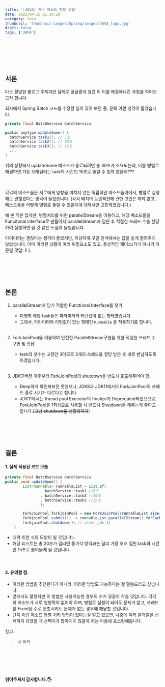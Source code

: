 ```yaml
---
title: '[JAVA] 자바 메소드 병렬 호출'
date: 2022-04-15 21:10:20
category: Java
thumbnail: 'thumbnail-images/Spring/images/JAVA_logo.jpg'
draft: false
tags: ['JAVA']
---
```


<br>
<br>
<br>
<br>

## 서론

다소 황당한 블로그 주제지만 실제로 궁금증이 생긴 뒤 이를 해결해나간 과정을 적어보고자 합니다.

회사에서 Spring Batch 코드를 수정할 일이 있어 보던 중, 문득 이런 생각이 들었습니다.

```JAVA
private final BatchService batchService;

public anytype updateSome() {
  batchService.task1(); // 5초
  batchService.task2(); // 10초
  batchService.task3(); // 15초
  ...
}
```

위의 상황에서 updateSome 메소드가 종료되려면 총 30초가 소요되는데, 이를 병렬로 해결하면 가장 오래걸리는 task의 시간인 15초로 줄일 수 있지 않을까???

<br><br>
각각의 메소드들은 서로에게 영향을 미치지 않는 독립적인 메소드들이어서, 병렬로 실행해도 괜찮겠다는 생각이 들었습니다. (각각 배치의 트랜잭션에 관한 고민은 하지 않고, 메소드들을 어떻게 병렬로 돌릴 수 있을지에 대해서만 고민하겠습니다.)

해 본 적은 없지만, 병렬처리를 위한 parallelStream을 이용하고, 해당 메소드들을 Funcitonal interface로 만들어서 parallelStream에 담은 후 적절한 쓰레드 수를 할당하여 실행하면 될 것 같은 느낌이 들었습니다.

아이디어는 괜찮다는 생각이 들었지만, 이상하게 구글 검색에서는 답을 쉽게 알려주지 않았습니다. 아마 이러한 상황이 여러 위험요소도 있고, 통상적인 케이스(?)가 아니기 때문일 것입니다.

<br>
<br>
<br>
<br>

## 본론

1. parallelStream에 담기 적합한 Functional Interface를 찾기

   - 다행히 해당 task들은 파라미터와 리턴값이 없는 형태였습니다.
   - 그래서, 파라미터와 리턴값이 없는 형태인 `Runnable` 을 적용하기로 합니다.
     <br><br>

2. ForkJoinPool을 이용하여 안전한 ParallelStream구현을 위한 적절한 쓰레드 수 구현 및 반납

   - task의 갯수는 고정인 3이므로 3개의 쓰레드를 할당 받은 후 바로 반납하도록 하겠습니다.
     <br><br>

3. JDK11버전 이후부터 ForkJoinPool의 shutdown을 반드시 호출해주어야 함.
   - Deep하게 확인해보진 못했으나, JDK8과 JDK11에서의 ForkJoinPool의 쓰레드 종료 시기가 다르다고 합니다.
   - JDK11에서는 thread pool Executor의 finalize가 Deprecated되었으므로, ForkJoinPool을 1회성으로 사용할 시 반드시 Shutdown을 해주는게 좋다고 합니다.(~~그냥 shutdown을 생활화하자~~)

<br>
<br>
<br>
<br>

## 결론

#### 1. 실제 적용된 코드 모습

```JAVA
private final BatchService batchService;
public void updateSome() {
        List<Runnable> runnableList = List.of(
                  batchService::task1 //5초
                , batchService::task2 //10초
                , batchService::task3 //15초
                );

        ForkJoinPool forkjoinPool = new ForkJoinPool(runnableList.size());
        forkjoinPool.submit(() -> runnableList.parallelStream().forEach(Runnable::run)).get();
        forkjoinPool.shutdown(); // after jdk 11
    }
```

- 대략 이런 식의 모양이 될 것입니다.
- 해당 리스트는 총 30초가 걸리던 동기식 방식과는 달리 가장 오래 걸린 task의 시간인 15초로 줄어들게 될 것입니다.
  <br><br><br>

#### 2. 유의할 점.

- 이러한 방법을 추천한다가 아니라, 이러한 방법도 가능하다는 걸 말씀드리고 싶습니다.
- 앞에서도 말했지만 이 방법은 사용가능한 경우의 수가 굉장히 작을 것입니다. 각각의 메소드가 서로 영향력이 없어야 하며, 병렬로 실행이 되어도 문제가 없고, 쓰레드를 Fixed된 수로 분할시켜도 문제가 없는 경우에 해당할 것입니다.
- 단지 이런 메소드 병렬 처리 방법이 있다는걸 알고 있으면, 나중에 여러 갈래길을 선택하게 되었을 때 선택지가 많아지지 않을까 하는 마음에 포스팅해봅니다.

참고 :

> 내 머리

<br>
<br>
<br>
<br>

#### 읽어주셔서 감사합니다.🖐
